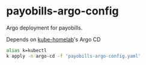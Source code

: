 # payobills-argo-config

Argo deployment for payobills.

Depends on [kube-homelab](https://github.com/mrsauravsahu/kube-homelab)'s Argo CD

```bash
alias k=kubectl
k apply -n argo-cd -f 'payobills-argo-config.yaml'
```
